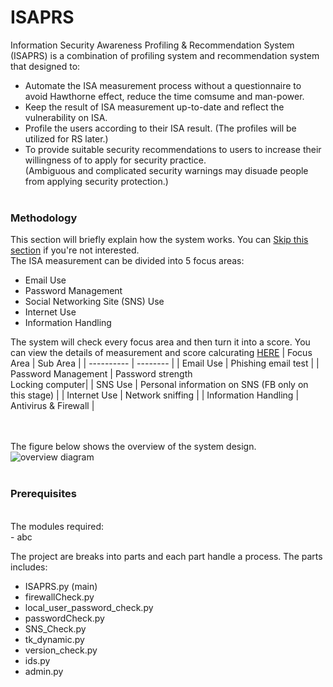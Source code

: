 # ISAPRS<br>
Information Security Awareness Profiling &amp; Recommendation System (ISAPRS) is a combination of profiling system and recommendation system that designed to:<br>
- Automate the ISA measurement process without a questionnaire to avoid Hawthorne effect, reduce the time comsume and man-power. 
- Keep the result of ISA measurement up-to-date and reflect the vulnerability on ISA.
- Profile the users according to their ISA result. (The profiles will be utilized for RS later.)
- To provide suitable security recommendations to users to increase their willingness of to apply for security practice.<br>(Ambiguous and complicated security warnings may disuade people from applying security protection.)<br><br>

### Methodology<br>

This section will briefly explain how the system works. You can [Skip this section](#prerequisites) if you're not interested.<br>
The ISA measurement can be divided into 5 focus areas:
- Email Use
- Password Management
- Social Networking Site (SNS) Use
- Internet Use
- Information Handling<br>

The system will check every focus area and then turn it into a score. You can view the details of measurement and score calcurating [HERE](https://ieeexplore.ieee.org/document/9574351)
| Focus Area | Sub Area |
| ---------- | -------- |
| Email Use | Phishing email test |
| Password Management | Password strength <br>Locking computer|
| SNS Use             | Personal information on SNS (FB only on this stage) |
| Internet Use        | Network sniffing |
| Information Handling | Antivirus & Firewall |

<br><br>
The figure below shows the overview of the system design.
![overview diagram](https://user-images.githubusercontent.com/94159290/141487002-9d2ebff9-3017-4d76-831b-9a0f0ff73adf.jpg)
<br><br>
### Prerequisites
<br>
The modules required:<br>
- abc
<br>

The project are breaks into parts and each part handle a process. The parts includes:
- ISAPRS.py (main)
- firewallCheck.py
- local_user_password_check.py
- passwordCheck.py
- SNS_Check.py
- tk_dynamic.py
- version_check.py
- ids.py
- admin.py


